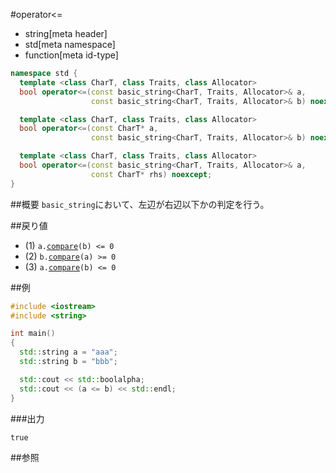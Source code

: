 #operator<=
* string[meta header]
* std[meta namespace]
* function[meta id-type]

```cpp
namespace std {
  template <class CharT, class Traits, class Allocator>
  bool operator<=(const basic_string<CharT, Traits, Allocator>& a,
                  const basic_string<CharT, Traits, Allocator>& b) noexcept; // (1)

  template <class CharT, class Traits, class Allocator>
  bool operator<=(const CharT* a,
                  const basic_string<CharT, Traits, Allocator>& b) noexcept; // (2)

  template <class CharT, class Traits, class Allocator>
  bool operator<=(const basic_string<CharT, Traits, Allocator>& a,
                  const CharT* rhs) noexcept;                                // (3)
}
```

##概要
`basic_string`において、左辺が右辺以下かの判定を行う。


##戻り値
- (1) `a.`[`compare`](compare.md)`(b) <= 0`
- (2) `b.`[`compare`](compare.md)`(a) >= 0`
- (3) `a.`[`compare`](compare.md)`(b) <= 0`


##例
```cpp
#include <iostream>
#include <string>

int main()
{
  std::string a = "aaa";
  std::string b = "bbb";

  std::cout << std::boolalpha;
  std::cout << (a <= b) << std::endl;
}
```

###出力
```
true
```

##参照

